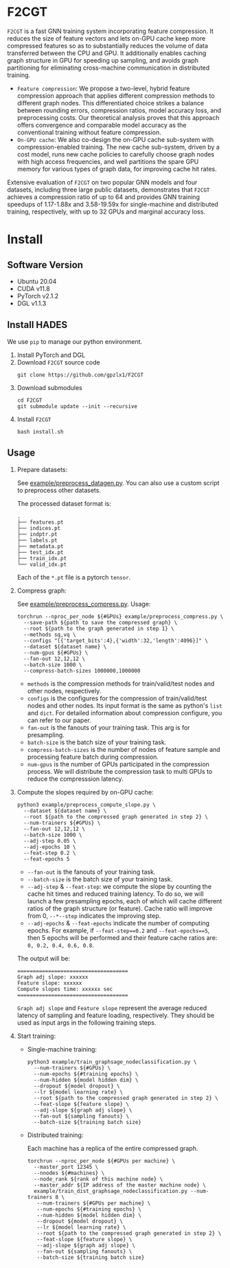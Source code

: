# F2CGT

`F2CGT` is a fast GNN training system incorporating feature compression. It reduces the size of feature vectors and lets on-GPU cache keep more compressed features so as to substantially reduces the volume of data transferred between the CPU and GPU. It additionally enables caching graph structure in GPU for speeding up sampling, and avoids graph partitioning for eliminating cross-machine communication in distributed training. 

* `Feature compression`: We propose a two-level, hybrid feature compression approach that applies different compression methods to different graph nodes. This differentiated choice strikes a balance between rounding errors, compression ratios, model accuracy loss, and  preprocessing costs. Our theoretical analysis proves that this approach offers convergence and comparable model accuracy as the conventional training without feature compression.
* `On-GPU cache`: We also co-design the on-GPU cache sub-system with compression-enabled training. The new cache sub-system, driven by a cost model, runs new cache policies to carefully choose graph nodes with high access frequencies, and well partitions the spare GPU memory for various types of graph data, for improving cache hit rates.

Extensive evaluation of `F2CGT` on two popular GNN models and four datasets, including three large public datasets, demonstrates that `F2CGT` achieves a compression ratio of up to 64 and provides GNN training speedups of 1.17-1.88x and 3.58-19.59x for single-machine and distributed training, respectively, with up to 32 GPUs and marginal accuracy loss.

# Install
## Software Version
* Ubuntu 20.04
* CUDA v11.8
* PyTorch v2.1.2
* DGL v1.1.3

## Install HADES
We use `pip` to manage our python environment.

1. Install PyTorch and DGL
2. Download `F2CGT` source code
   ```shell
   git clone https://github.com/gpzlx1/F2CGT
   ```
3. Download submodules
   ```shell
   cd F2CGT
   git submodule update --init --recursive
   ```
4. Install `F2CGT`
   ```shell
   bash install.sh
   ```

## Usage

1. Prepare datasets:

   See [example/preprocess_datagen.py](./example/preprocess_datagen.py). You can also use a custom script to preprocess other datasets.

   The processed dataset format is:

   ```
   .
   ├── features.pt
   ├── indices.pt
   ├── indptr.pt
   ├── labels.pt
   ├── metadata.pt
   ├── test_idx.pt
   ├── train_idx.pt
   └── valid_idx.pt
   ```

   Each of the `*.pt` file is a pytorch `tensor`.

2. Compress graph:

   See [example/preprocess_compress.py](./example/preprocess_compress.py). Usage:

   ```shell
   torchrun --nproc_per_node ${#GPUs} example/preprocess_compress.py \ 
     --save-path ${path to save the compressed graph} \
     --root ${path to the graph generated in step 1} \
     --methods sq,vq \
     --configs "[{'target_bits':4},{'width':32,'length':4096}]" \
     --dataset ${dataset name} \
     --num-gpus ${#GPUs} \
     --fan-out 12,12,12 \
     --batch-size 1000 \
     --compress-batch-sizes 1000000,1000000
   ```

   * `methods` is the compression methods for train/valid/test nodes and other nodes, respectively.
   * `configs` is the configures for the compression of train/valid/test nodes and other nodes. Its input format is the same as python's `list` and `dict`.
   For detailed information about compression configure, you can refer to our paper.
   * `fan-out` is the fanouts of your training task. This arg is for presampling.
   * `batch-size` is the batch size of your training task.
   * `compress-batch-sizes` is the number of nodes of feature sample and processing feature batch during compression.
   * `num-gpus` is the number of GPUs participated in the compression process. We will distribute the compression task to multi GPUs to reduce the compresssion latency.

3. Compute the slopes required by on-GPU cache:

   ```shell
   python3 example/preprocess_compute_slope.py \
     --dataset ${dataset name} \
     --root ${path to the compressed graph generated in step 2} \
     --num-trainers ${#GPUs} \
     --fan-out 12,12,12 \
     --batch-size 1000 \
     --adj-step 0.05 \
     --adj-epochs 10 \
     --feat-step 0.2 \
     --feat-epochs 5
   ```

   * `--fan-out` is the fanouts of your training task.
   * `--batch-size` is the batch size of your training task.
   * `--adj-step` & `--feat-step`: we compute the slope by counting the cache hit times and reduced training latency. To do so, we will launch a few presampling epochs, each of which will cache different ratios of the graph structure (or feature). Cache ratio will improve from 0, `--*--step` indicates the improving step.
   * `--adj-epochs` & `--feat-epochs` indicate the number of computing epochs. For example, if `--feat-step==0.2` and `--feat-epochs==5`, then 5 epochs will be performed and their feature cache ratios are: `0, 0.2, 0.4, 0.6, 0.8`. 

   The output will be:

   ```shell
   ====================================
   Graph adj slope: xxxxxx
   Feature slope: xxxxxx
   Compute slopes time: xxxxxx sec
   ====================================
   ```

   `Graph adj slope` and `Feature slope` represent the average reduced latency of sampling and feature loading, respectively. They should be used as input args in the following training steps.

3. Start training:

   * Single-machine training:

     ```shell
     python3 example/train_graphsage_nodeclassification.py \ 
       --num-trainers ${#GPUs} \
       --num-epochs ${#training epochs} \
       --num-hidden ${model hidden dim} \
       --dropout ${model dropout} \
       --lr ${model learning rate} \
       --root ${path to the compressed graph generated in step 2} \
       --feat-slope ${feature slope} \
       --adj-slope ${graph adj slope} \
       --fan-out ${sampling fanouts} \
       --batch-size ${training batch size}
     ```

   * Distributed training:

     Each machine has a replica of the entire compressed graph.

     ```shell
     torchrun --nproc_per_node ${#GPUs per machine} \
       --master_port 12345 \
       --nnodes ${#machines} \
       --node_rank ${rank of this machine node} \
       --master_addr ${IP address of the master machine node} \
       example/train_dist_graphsage_nodeclassification.py --num-trainers 8 \
        --num-trainers ${#GPUs per machine} \
        --num-epochs ${#training epochs} \
        --num-hidden ${model hidden dim} \
        --dropout ${model dropout} \
        --lr ${model learning rate} \
        --root ${path to the compressed graph generated in step 2} \
        --feat-slope ${feature slope} \
        --adj-slope ${graph adj slope} \
        --fan-out ${sampling fanouts} \
        --batch-size ${training batch size}
     ```
